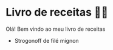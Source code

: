 # Livro de receitas :man_cook:

Olá! Bem vindo ao meu livro de receitas

- Strogonoff de filé mignon